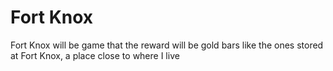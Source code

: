 # Fort Knox
Fort Knox will be game that the reward will be gold bars like the ones stored at Fort Knox, a place close to where I live
